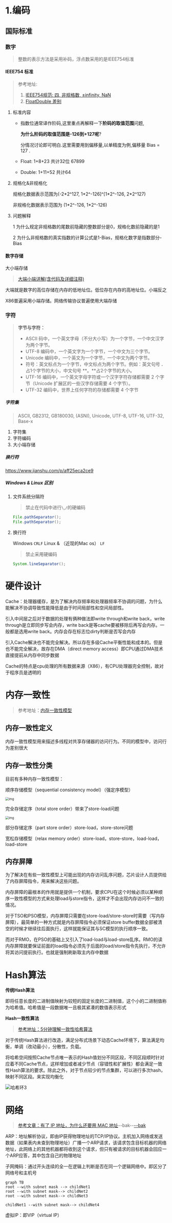# 1.编码

## 国际标准

### 数字

> 整数的表示方法是采用补码，浮点数采用的是IEEE754标准

#### IEEE754 标准

> 参考地址:
>
> 1.  [IEEE754规范: 四, 非规格数, ±infinity, NaN](https://www.jianshu.com/p/cb377fd1a295)
> 2. [FloatDouble 差别](https://www.zhihu.com/question/46432979/answer/221485161)

1. 标准内容

   - 指数位通常译作阶码,这里重点再解释一下**阶码的取值范围**问题,

     **为什么阶码的取值范围是-126到+127呢**?

     分情况讨论即可明白.这里需要用到偏移量,以单精度为例,偏移量 Bias = 127 .

   - Float: 1+8+23 共计32位 67899

   - Double: 1+11+52 共计64

2. 规格化&非规格化

   规格化数据表示范围为(-2\*2^127, 1\*2^-126]^[1\*2^-126, 2\*2^127)

   非规格化数据表示范围为 (1\*2^-126, 1\*2^-126)

3. 问题解释

   1 为什么规定非规格数的尾数前隐藏的整数部分是0，规格化数前隐藏的是1

   2 为什么非规格数的真实指数的计算公式是1-Bias，规格化数字是指数部分-Bias

#### 数字存储

大小端存储

> [大端小端详解(含代码及详细注释)](https://zhuanlan.zhihu.com/p/144718837)

大端就是数字的高位存储在内存的低地址位。低位存在内存的高地址位。小端反之

X86普遍采用小端存储。网络传输协议普遍使用大端存储

   

### 字符

> **字节与字符：**
>
> - ASCII 码中，一个英文字母（不分大小写）为一个字节，一个中文汉字为两个字节。
> - UTF-8 编码中，一个英文字为一个字节，一个中文为三个字节。
> - Unicode 编码中，一个英文为一个字节，一个中文为两个字节。
> - 符号：英文标点为一个字节，中文标点为两个字节。例如：英文句号 **.** 占1个字节的大小，中文句号 **。**占2个字节的大小。
> - UTF-16 编码中，一个英文字母字符或一个汉字字符存储都需要 2 个字节（Unicode 扩展区的一些汉字存储需要 4 个字节）。
> - UTF-32 编码中，世界上任何字符的存储都需要 4 个字节

##### 字符集

> ASCII, GB2312, GB180030, (ASNI), Unicode, UTF-8, UTF-16, UTF-32, Base-x 

1. 字符集
2. 字符编码
3. 大小端存储

##### 换行符

https://www.jianshu.com/p/aff25eca2ce9

##### Windows & Linux 区别

1. 文件系统分隔符

   > 禁止在代码中进行``\``,``/``的硬编码 

   ``` java
   File.pathSeparator();
   File.pathSeparator();
   ```

2. 换行符

   Windows ``CRLF`` Linux & （近现的Mac os） ``LF``

   > 禁止采用硬编码

   ```java
   System.lineSeparator();
   ```

# 硬件设计

Cache：处理器缓存，是为了解决内存频率和处理器频率不协调的问题，为什么能解决不协调导致性能降低是由于时间局部性和空间局部性。

引入中间层之后对于数据的处理有俩种做法即write through和write back，write through是立即同步写会内存，write back是等cache要被移除后再写会内存。一般都是选用write back。内存会存在标志位dirty判断是否写会内存

引入Cache解决也不能完全解决。所以存在多级Cache平衡性能和成本的。但是也不能完全解决，故存在DMA（direct memory access）即CPU通过DMA技术直接提前从内存中同步数据

Cache的特点是cpu处理的所有数据来源（X86），有CPU处理器完全控制，故对于程序员是透明的

# 内存一致性

> 参考地址：[内存一致性模型](https://gfjiangly.github.io/cpu_parallel/memory_consistency_model.html)

## 内存一致性定义

内存一致性模型用来描述多线程对共享存储器的访问行为。不同的模型中，访问行为差别很大

## 内存一致性分类

目前有多种内存一致性模型：

 顺序存储模型（sequential consistency model）（强定序模型）

<img src="https://raw.githubusercontent.com/xiaoluxiang/picCollect/main/workDesign/img/3b101553410032.png" alt="img" style="zoom:67%;" />

 完全存储定序（total store order）带来了store-load问题

<img src="https://raw.githubusercontent.com/xiaoluxiang/picCollect/main/workDesign/img/c21b1553410047.png" alt="img" style="zoom:67%;" />



 部分存储定序（part store order）store-load，store-store问题

 宽松存储模型（relax memory order）store-load，store-store，load-load，load-store

## 内存屏障

为了解决在有些一致性模型上可能出现的内存访问乱序问题，芯片设计人员提供给了内存屏障指令，用来解决这些问题。

内存屏障的最根本的作用就是提供一个机制，要求CPU在这个时候必须以某种顺序一致性模型的方式来处理load与store指令，这样才不会出现内存访问不一致的情况。

对于TSO和PSO模型，内存屏障只需要在store-load/store-store时需要（写内存屏障），最简单的一种方式就是内存屏障指令必须保证store buffer数据全部被清空的时候才继续往后面执行，这样就能保证其与SC模型的执行顺序一致。

而对于RMO，在PSO的基础上又引入了load-load与load-store乱序。RMO的读内存屏障就要保证前面的load指令必须先于后面的load/store指令先执行，不允许将其访问提前执行。也就是强制刷新取主内存中数据



# Hash算法

**传统Hash算法**

即将任意长度的二进制值映射为较短的固定长度的二进制值，这个小的二进制值称为哈希值。哈希值是一段数据唯一且极其紧凑的数值表示形式

**Hash一致性算法**

> [参考地址：5分钟理解一致性哈希算法](https://juejin.cn/post/6844903750860013576)

对于传统Hash算法进行改造，满足分布式场景下动态Cache环境下，算法满足均衡，单调（改动最小），分散性，负载。

将哈希空间按照Cache节点唯一表示的Hash值划分不同区段，不同区段顺时针对应着不同Cache节点，这样增加或者减少节点（容错性和扩展性）都会满足一致性Hash算法的要求。除此之外，对于节点较少的节点集群，可以进行多次hash，映射不同区段。来实现均衡化

![哈希环3](https://raw.githubusercontent.com/xiaoluxiang/picCollect/main/workDesign/img/1545917163991.png)



# 网络

> [参考文章：有了 IP 地址，为什么还要用 MAC 地址](https://www.zhihu.com/question/21546408/answer/2303205686)--bak--[--bak](https://mp.weixin.qq.com/s/jiPMUk6zUdOY6eKxAjNDbQ)

ARP：地址解析协议，即由IP获得物理地址的TCP/IP协议。主机加入网络或发送数据（如果表内未查到物理地址）广播一个ARP请求，该请求包含目标机器的网络地址，此网络上的其他机器都将收到这个请求，但只有被请求的目标机器会回应一个ARP应答，其中包含自己的物理地址

子网掩码：通过开头连续的全一在逻辑上判断是否在同一个逻辑网络中。即区分了网络号和主机号

```mermaid
graph TB
root --with subnet mask --> childNet1
root --with subnet mask--> childNet2
root --with subnet mask--> childNet3

childNet1 --with subnet mask--> childNet4
```

虚拟IP：即VIP（virtual IP）
